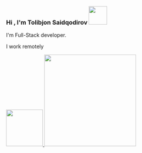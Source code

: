 ### Hi , I'm Tolibjon Saidqodirov <img src="https://media.giphy.com/media/gM5qFksULw54NMWyry/giphy.gif" width="50px">

I'm Full-Stack developer. <br>

I work remotely<br>

<a href="https://t.me/TolibjonDev">
<img src="https://www.hostgnome.com/wp-content/uploads/2021/09/Telegram-logo.png" width= "100px">
  </a>
<img src='https://user-images.githubusercontent.com/117390649/215352337-fe3a31c5-68b0-46e7-a45b-47f6c05c4826.gif' width=250>
